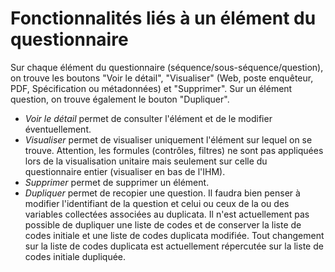 # Fonctionnalités liés à un élément du questionnaire

Sur chaque élément du questionnaire (séquence/sous-séquence/question), on trouve les boutons "Voir le détail", "Visualiser" (Web, poste enquêteur, PDF, Spécification ou métadonnées) et "Supprimer".
Sur un élément question, on trouve également le bouton "Dupliquer".

- _Voir le détail_ permet de consulter l'élément et de le modifier éventuellement.
- _Visualiser_ permet de visualiser uniquement l'élément sur lequel on se trouve. Attention, les formules (contrôles, filtres) ne sont pas appliquées lors de la visualisation unitaire mais seulement sur celle du questionnaire entier (visualiser en bas de l'IHM).
- _Supprimer_ permet de supprimer un élément.
- _Dupliquer_ permet de recopier une question. Il faudra bien penser à modifier l'identifiant de la question et celui ou ceux de la ou des variables collectées associées au duplicata. Il n'est actuellement pas possible de dupliquer une liste de codes et de conserver la liste de codes initiale et une liste de codes duplicata modifiée. Tout changement sur la liste de codes duplicata est actuellement répercutée sur la liste de codes initiale dupliquée.
